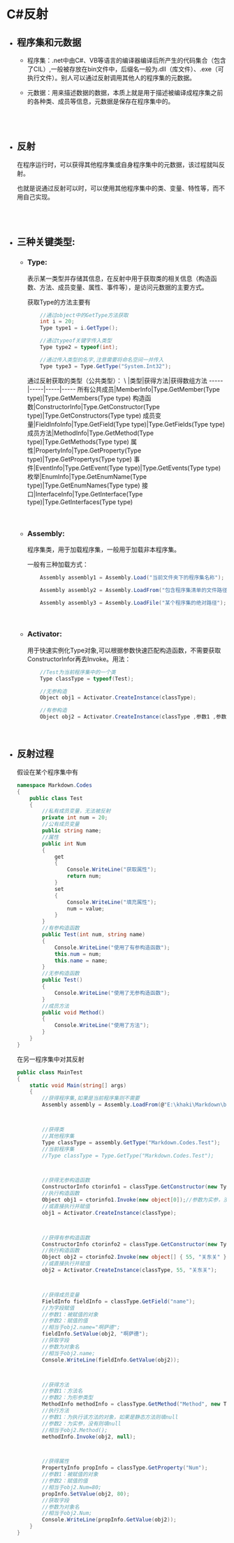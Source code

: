 # C#反射

* ## 程序集和元数据
  * 程序集：.net中由C#、VB等语言的编译器编译后所产生的代码集合（包含了CIL）,一般被存放在bin文件中，后缀名一般为.dll（库文件）、.exe（可执行文件）。别人可以通过反射调用其他人的程序集的元数据。
  * 元数据：用来描述数据的数据，本质上就是用于描述被编译成程序集之前的各种类、成员等信息，元数据是保存在程序集中的。

    </br>
    </br>

* ## 反射
  在程序运行时，可以获得其他程序集或自身程序集中的元数据，该过程就叫反射。

  也就是说通过反射可以时，可以使用其他程序集中的类、变量、特性等，而不用自己实现。

    </br>
    </br>

* ## 三种关键类型:
  * ### Type:
    表示某一类型并存储其信息，在反射中用于获取类的相关信息（构造函数、方法、成员变量、属性、事件等），是访问元数据的主要方式。

    获取Type的方法主要有
    ```C#
        //通过object中的GetType方法获取
        int i = 20;
        Type type1 = i.GetType();

        //通过typeof关键字传入类型
        Type type2 = typeof(int);

        //通过传入类型的名字,注意需要将命名空间一并传入
        Type type3 = Type.GetType("System.Int32");
    ```
    通过反射获取的类型（公共类型）：
    \ |类型|获得方法|获得数组方法
    -----|-----|-----|-----
    所有公共成员|MemberInfo|Type.GetMember(Type type)|Type.GetMembers(Type type)
    构造函数|ConstructorInfo|Type.GetConstructor(Type type)|Type.GetConstructors(Type type)
    成员变量|FieldInfoInfo|Type.GetField(Type type)|Type.GetFields(Type type)
    成员方法|MethodInfo|Type.GetMethod(Type type)|Type.GetMethods(Type type)
    属性|PropertyInfo|Type.GetProperty(Type type)|Type.GetPropertys(Type type)
    事件|EventInfo|Type.GetEvent(Type type)|Type.GetEvents(Type type)
    枚举|EnumInfo|Type.GetEnumName(Type type)|Type.GetEnumNames(Type type)
    接口|InterfaceInfo|Type.GetInterface(Type type)|Type.GetInterfaces(Type type)

    </br>

  * ### Assembly:
    程序集类，用于加载程序集，一般用于加载非本程序集。

    一般有三种加载方式：
    ```C#
        Assembly assembly1 = Assembly.Load("当前文件夹下的程序集名称");

        Assembly assembly2 = Assembly.LoadFrom("包含程序集清单的文件路径(一般是dll)");

        Assembly assembly3 = Assembly.LoadFile("某个程序集的绝对路径");
    ```

    </br>

  * ### Activator:
    用于快速实例化Type对象,可以根据参数快速匹配构造函数，不需要获取ConstructorInfor再去Invoke。用法：

    ```C#
        //Test为当前程序集中的一个类
        Type classType = typeof(Test);

        //无参构造
        Object obj1 = Activator.CreateInstance(classType);

        //有参构造
        Object obj2 = Activator.CreateInstance(classType ,参数1 ,参数2);
    ```

    </br>

* ## 反射过程

    假设在某个程序集中有

    ```C#
    namespace Markdown.Codes
    {
        public class Test
        {
            //私有成员变量，无法被反射
            private int num = 20;
            //公有成员变量
            public string name;
            //属性
            public int Num
            {
                get
                {
                    Console.WriteLine("获取属性");
                    return num;
                }
                set
                {
                    Console.WriteLine("填充属性");
                    num = value;
                }
            }
            //有参构造函数
            public Test(int num, string name)
            {
                Console.WriteLine("使用了有参构造函数");
                this.num = num;
                this.name = name;
            }
            //无参构造函数
            public Test()
            {
                Console.WriteLine("使用了无参构造函数");
            }
            //成员方法
            public void Method()
            {
                Console.WriteLine("使用了方法");
            }
        }
    }
    ```

    在另一程序集中对其反射
    ```c#
    public class MainTest
    {
        static void Main(string[] args)
        {
            //获得程序集,如果是当前程序集则不需要
            Assembly assembly = Assembly.LoadFrom(@"E:\khaki\Markdown\bin\Debug\net5.0\Markdown");



            //获得类
            //其他程序集
            Type classType = assembly.GetType("Markdown.Codes.Test");
            //当前程序集
            //Type classType = Type.GetType("Markdown.Codes.Test");



            //获得无参构造函数
            ConstructorInfo ctorinfo1 = classType.GetConstructor(new Type[0]);
            //执行构造函数
            Object obj1 = ctorinfo1.Invoke(new object[0]);//参数为实参，没有填null
            //或直接执行并赋值
            obj1 = Activator.CreateInstance(classType);



            //获得有参构造函数
            ConstructorInfo ctorinfo2 = classType.GetConstructor(new Type[] { typeof(int), typeof(string) });
            //执行构造函数
            Object obj2 = ctorinfo2.Invoke(new object[] { 55, "关东关" });
            //或直接执行并赋值
            obj2 = Activator.CreateInstance(classType, 55, "关东关");



            //获得成员变量
            FieldInfo fieldInfo = classType.GetField("name");
            //为字段赋值
            //参数1：被赋值的对象
            //参数2：赋值的值
            //相当于obj2.name="啊萨德";
            fieldInfo.SetValue(obj2, "啊萨德");
            //获取字段
            //参数为对象名
            //相当于obj2.name;
            Console.WriteLine(fieldInfo.GetValue(obj2));



            //获得方法
            //参数1：方法名
            //参数2：为形参类型
            MethodInfo methodInfo = classType.GetMethod("Method", new Type[0]);
            //执行方法
            //参数1：为执行该方法的对象，如果是静态方法则填null
            //参数2：为实参，没有则填null
            //相当于obj2.Method();
            methodInfo.Invoke(obj2, null);



            //获得属性
            PropertyInfo propInfo = classType.GetProperty("Num");
            //参数1：被赋值的对象
            //参数2：赋值的值
            //相当于obj2.Num=80;
            propInfo.SetValue(obj2, 80);
            //获取字段
            //参数为对象名
            //相当于obj2.Num;
            Console.WriteLine(propInfo.GetValue(obj2));
        }
    }
    ```
